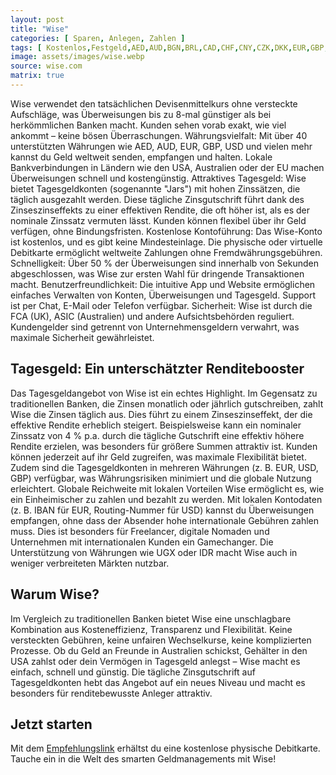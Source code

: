 ```yaml
---
layout: post
title: "Wise"
categories: [ Sparen, Anlegen, Zahlen ]
tags: [ Kostenlos,Festgeld,AED,AUD,BGN,BRL,CAD,CHF,CNY,CZK,DKK,EUR,GBP,HKD,HUF,IDR,ILS,JPY,MYR,NOK,NZD,PHP,PLN,RON,SEK,SGD,TRY,UGX,USD,ZAR]
image: assets/images/wise.webp
source: wise.com
matrix: true
---
```


Wise verwendet den tatsächlichen Devisenmittelkurs ohne versteckte Aufschläge, was Überweisungen bis zu 8-mal günstiger als bei herkömmlichen Banken macht. Kunden sehen vorab exakt, wie viel ankommt – keine bösen Überraschungen.
Währungsvielfalt: Mit über 40 unterstützten Währungen wie AED, AUD, EUR, GBP, USD und vielen mehr kannst du Geld weltweit senden, empfangen und halten. Lokale Bankverbindungen in Ländern wie den USA, Australien oder der EU machen Überweisungen schnell und kostengünstig.
Attraktives Tagesgeld: Wise bietet Tagesgeldkonten (sogenannte "Jars") mit hohen Zinssätzen, die täglich ausgezahlt werden. Diese tägliche Zinsgutschrift führt dank des Zinseszinseffekts zu einer effektiven Rendite, die oft höher ist, als es der nominale Zinssatz vermuten lässt. Kunden können flexibel über ihr Geld verfügen, ohne Bindungsfristen.
Kostenlose Kontoführung: Das Wise-Konto ist kostenlos, und es gibt keine Mindesteinlage. Die physische oder virtuelle Debitkarte ermöglicht weltweite Zahlungen ohne Fremdwährungsgebühren.
Schnelligkeit: Über 50 % der Überweisungen sind innerhalb von Sekunden abgeschlossen, was Wise zur ersten Wahl für dringende Transaktionen macht.
Benutzerfreundlichkeit: Die intuitive App und Website ermöglichen einfaches Verwalten von Konten, Überweisungen und Tagesgeld. Support ist per Chat, E-Mail oder Telefon verfügbar.
Sicherheit: Wise ist durch die FCA (UK), ASIC (Australien) und andere Aufsichtsbehörden reguliert. Kundengelder sind getrennt von Unternehmensgeldern verwahrt, was maximale Sicherheit gewährleistet.

## Tagesgeld: Ein unterschätzter Renditebooster
Das Tagesgeldangebot von Wise ist ein echtes Highlight. Im Gegensatz zu traditionellen Banken, die Zinsen monatlich oder jährlich gutschreiben, zahlt Wise die Zinsen täglich aus. Dies führt zu einem Zinseszinseffekt, der die effektive Rendite erheblich steigert. Beispielsweise kann ein nominaler Zinssatz von 4 % p.a. durch die tägliche Gutschrift eine effektiv höhere Rendite erzielen, was besonders für größere Summen attraktiv ist. Kunden können jederzeit auf ihr Geld zugreifen, was maximale Flexibilität bietet. Zudem sind die Tagesgeldkonten in mehreren Währungen (z. B. EUR, USD, GBP) verfügbar, was Währungsrisiken minimiert und die globale Nutzung erleichtert.
Globale Reichweite mit lokalen Vorteilen
Wise ermöglicht es, wie ein Einheimischer zu zahlen und bezahlt zu werden. Mit lokalen Kontodaten (z. B. IBAN für EUR, Routing-Nummer für USD) kannst du Überweisungen empfangen, ohne dass der Absender hohe internationale Gebühren zahlen muss. Dies ist besonders für Freelancer, digitale Nomaden und Unternehmen mit internationalen Kunden ein Gamechanger. Die Unterstützung von Währungen wie UGX oder IDR macht Wise auch in weniger verbreiteten Märkten nutzbar.

## Warum Wise?
Im Vergleich zu traditionellen Banken bietet Wise eine unschlagbare Kombination aus Kosteneffizienz, Transparenz und Flexibilität. Keine versteckten Gebühren, keine unfairen Wechselkurse, keine komplizierten Prozesse. Ob du Geld an Freunde in Australien schickst, Gehälter in den USA zahlst oder dein Vermögen in Tagesgeld anlegst – Wise macht es einfach, schnell und günstig. Die tägliche Zinsgutschrift auf Tagesgeldkonten hebt das Angebot auf ein neues Niveau und macht es besonders für renditebewusste Anleger attraktiv.

## Jetzt starten
Mit dem [Empfehlungslink](https://tinyurl.com/5zp7se5x) erhältst du eine kostenlose physische Debitkarte. Tauche ein in die Welt des smarten Geldmanagements mit Wise!
